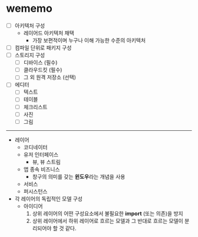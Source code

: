 # wememo
- [ ] 아키텍처 구성
  - 레이어드 아키텍처 채택
    - 가장 보편적이며 누구나 이해 가능한 수준의 아키텍처
- [ ] 컴파일 단위로 패키지 구성
- [ ] 스토리지 구성
  - [ ] 디바이스 (필수)
  - [ ] 클라우드킷 (필수)
  - [ ] 그 외 원격 저장소 (선택)
- [ ] 에디터 
  - [ ] 텍스트
  - [ ] 테이블
  - [ ] 체크리스트
  - [ ] 사진 
  - [ ] 그림

---
- 레이어
  - 코디네이터
  - 유저 인터페이스
    - 뷰, 뷰 스트림
  - 앱 종속 비즈니스
    - 창구의 의미를 갖는 **윈도우**라는 개념을 사용
  - 서비스
  - 퍼시스턴스
- 각 레이어의 독립적인 모델 구성
  - 아이디어
    1. 상위 레이어의 어떤 구성요소에서 불필요한 **import** (또는 의존)을 방지
    2. 상위 레이어에서 하위 레이어로 흐르는 모델과 그 반대로 흐르는 모델이 분리되어야 할 것 같다.
